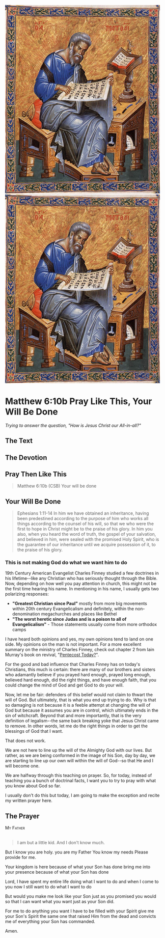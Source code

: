 <img class="intro-right" src="art-matthew.jpg">

<img class="intro-right" src="art-matthew.jpg">

# Matthew 6:10b Pray Like This, Your Will Be Done

*Trying to answer the question, "How is Jesus Christ our All-in-all?"*

## The Text

## The Devotion
## Pray Then Like This

>Matthew 6:10b (CSB) Your will be done

## Your Will Be Done

>Ephesians 1:11-14 In him we have obtained an inheritance, having been predestined according to the purpose of him who works all things according to the counsel of his will, so that we who were the first to hope in Christ might be to the praise of his glory. In him you also, when you heard the word of truth, the gospel of your salvation, and believed in him, were sealed with the promised Holy Spirit, who is the guarantee of our inheritance until we acquire possession of it, to the praise of his glory.

### This is not making God do what we want him to do

19th Century American Evangelist Charles Finney studied a few doctrines in his lifetime--like any Christian who has seriously thought through the Bible. Now, depending on how well you pay attention in church, this might not be the first time hearing his name. In mentioning in his name, I usually gets two polarizing responses:

- **"Greatest Christian since Paul"** mostly from more big movements within 20th century Evangelicalism and definitely, within the non-denomination megachurches and places like Bethel
- **"The worst heretic since Judas and is a poison to all of Evangelicalism"** - Those statements usually come from more orthodox camps

I have heard both opinions and yes, my own opinions tend to land on one side. My opinions on the man is not important. For a more excellent summary on the ministry of Charles Finney, check out chapter 2 from Iain Murray's book on revival, "[Pentecost Today?](https://amzn.to/3ywEDLc)".

For the good and bad influence that Charles Finney has on today's Christians, this much is certain: there are many of our brothers and sisters who adamantly believe if you prayed hard enough, prayed long enough, believed hard enough, did the right things, and have enough faith, that you could change the mind of God and get God to do your will.

Now, let me be fair: defenders of this belief would not claim to thwart the will of God. But ultimately, that is what you end up trying to do. Why is that so damaging is not because it is a feeble attempt at changing the will of God but because it assumes you are in control, which ultimately ends in the sin of witchcraft. Beyond that and more importantly, that is the very definition of legalism--the same back breaking yoke that Jesus Christ came to remove. In other words, let me do the right things in order to get the blessings of God that I want.

That does not work.

We are not here to line up the will of the Almighty God with our lives. But rather, as we are being conformed in the image of his Son, day by day, we are starting to line up our own will within the will of God--so that He and I will become one.

We are halfway through this teaching on prayer. So, for today, instead of teaching you a bunch of doctrinal facts, I want you to try to pray with what you know about God so far.

I usually don't do this but today, I am going to make the exception and recite my written prayer here.

## The Prayer

<div style="font-variant: small-caps;">
My Father
</div>
&nbsp;

>I am but a little kid.
  And I don't know much.

But I know you are holy.
  you are my Father
  You know my needs
  Please provide for me.

Your kingdom is here
  because of what your Son has done
  bring me into your presence
  because of what your Son has done

Lord,
  I have spent my entire life
  doing what I want to do
  and when I come to you now
  I still want to do what I want to do

But would you
  make me look like your Son
  just as you promised you would
  so that I can want what you want
  just as your Son did.

For me to do anything you want
  I have to be filled with your Spirit
  give me your Son's Spirit
  the same one that raised Him from the dead
  and convicts me
  of everything your Son has commanded.

Amen.
